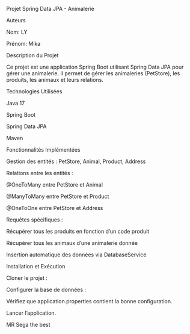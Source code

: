 Projet Spring Data JPA - Animalerie

Auteurs

Nom: LY

Prénom: Mika

Description du Projet

Ce projet est une application Spring Boot utilisant Spring Data JPA pour gérer une animalerie. Il permet de gérer les animaleries (PetStore), les produits, les animaux et leurs relations.

Technologies Utilisées

Java 17

Spring Boot

Spring Data JPA


Maven

Fonctionnalités Implémentées

Gestion des entités : PetStore, Animal, Product, Address

Relations entre les entités :

@OneToMany entre PetStore et Animal

@ManyToMany entre PetStore et Product

@OneToOne entre PetStore et Address

Requêtes spécifiques :

Récupérer tous les produits en fonction d’un code produit

Récupérer tous les animaux d’une animalerie donnée

Insertion automatique des données via DatabaseService

Installation et Exécution

Cloner le projet :

Configurer la base de données :

Vérifiez que application.properties contient la bonne configuration.

Lancer l’application.

MR Sega the best 

